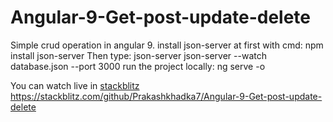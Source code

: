 # Angular-9-Get-post-update-delete
Simple crud operation in angular 9.
install json-server at first with cmd: npm install json-server
Then type: json-server json-server --watch database.json --port 3000 
run the project locally: ng serve -o

You can watch live in <a href="https://stackblitz.com/github/Prakashkhadka7/Angular-9-Get-post-update-delete">stackblitz</a>            https://stackblitz.com/github/Prakashkhadka7/Angular-9-Get-post-update-delete 
